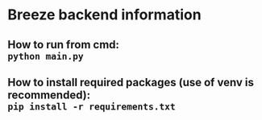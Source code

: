 # Breeze backend information

How to run from cmd:\
`python main.py`
---

How to install required packages (use of venv is recommended):\
`pip install -r requirements.txt`
---
